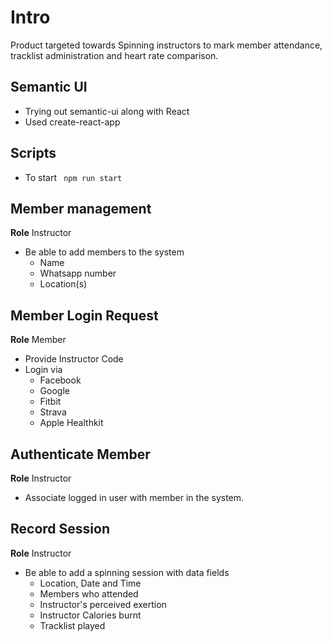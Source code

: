 # Intro
Product targeted towards Spinning instructors to mark member attendance, tracklist administration and heart rate comparison.

## Semantic UI

- Trying out semantic-ui along with React 
- Used create-react-app

## Scripts
- To start <code> npm run start </code>

## Member management
**Role** Instructor

- Be able to add members to the system
    - Name
    - Whatsapp number
    - Location(s)

## Member Login Request
**Role** Member

- Provide Instructor Code
- Login via 
    - Facebook
    - Google
    - Fitbit
    - Strava
    - Apple Healthkit

## Authenticate Member
**Role** Instructor

- Associate logged in user with member in the system.

## Record Session
**Role** Instructor

- Be able to add a spinning session with data fields
    - Location, Date and Time
    - Members who attended
    - Instructor's perceived exertion
    - Instructor Calories burnt
    - Tracklist played